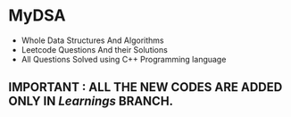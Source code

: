 # MyDSA
* Whole Data Structures And Algorithms
* Leetcode Questions And their Solutions
* All Questions Solved using C++ Programming language 


## IMPORTANT : ALL THE NEW CODES ARE ADDED ONLY IN _Learnings_ BRANCH. 
